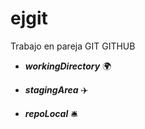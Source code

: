 # ejgit
Trabajo en pareja GIT GITHUB
- **_workingDirectory_** :earth_africa:
* **_stagingArea_** :airplane: 
+ **_repoLocal_** :bellhop_bell: 